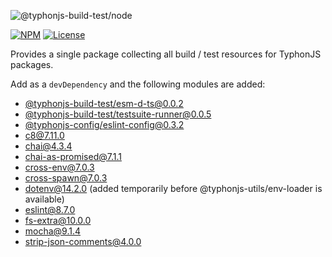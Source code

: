 ![@typhonjs-build-test/node](https://i.imgur.com/uVkSdmQ.jpg)

[![NPM](https://img.shields.io/npm/v/@typhonjs-build-test/node.svg?label=npm)](https://www.npmjs.com/package/@typhonjs-build-test/node)
[![License](https://img.shields.io/badge/license-MIT-yellowgreen.svg?style=flat)](https://github.com/typhonjs-node-build-test/node/blob/main/LICENSE)

Provides a single package collecting all build / test resources for TyphonJS packages.

Add as a `devDependency` and the following modules are added:

- [@typhonjs-build-test/esm-d-ts@0.0.2](https://www.npmjs.com/package/@typhonjs-build-test/esm-d-ts)
- [@typhonjs-build-test/testsuite-runner@0.0.5](https://www.npmjs.com/package/@typhonjs-build-test/testsuite-runner)
- [@typhonjs-config/eslint-config@0.3.2](https://www.npmjs.com/package/@typhonjs-config/eslint-config)
- [c8@7.11.0](https://www.npmjs.com/package/c8)
- [chai@4.3.4](https://www.npmjs.com/package/chai)
- [chai-as-promised@7.1.1](https://www.npmjs.com/package/chai-as-promised)
- [cross-env@7.0.3](https://www.npmjs.com/package/cross-env)
- [cross-spawn@7.0.3](https://www.npmjs.com/package/cross-spawn)  
- [dotenv@14.2.0](https://www.npmjs.com/package/dotenv) (added temporarily before @typhonjs-utils/env-loader is available)  
- [eslint@8.7.0](https://www.npmjs.com/package/eslint)
- [fs-extra@10.0.0](https://www.npmjs.com/package/fs-extra)
- [mocha@9.1.4](https://www.npmjs.com/package/mocha)
- [strip-json-comments@4.0.0](https://www.npmjs.com/package/strip-json-comments)
